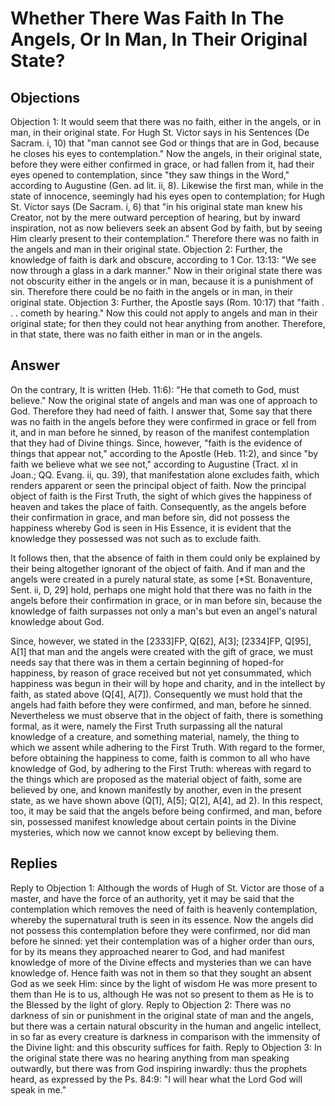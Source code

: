 # Whether There Was Faith In The Angels, Or In Man, In Their Original State?
## Objections
Objection 1: It would seem that there was no faith, either in the angels, or in man, in their original state. For Hugh St. Victor says in his Sentences (De Sacram. i, 10) that "man cannot see God or things that are in God, because he closes his eyes to contemplation." Now the angels, in their original state, before they were either confirmed in grace, or had fallen from it, had their eyes opened to contemplation, since "they saw things in the Word," according to Augustine (Gen. ad lit. ii, 8). Likewise the first man, while in the state of innocence, seemingly had his eyes open to contemplation; for Hugh St. Victor says (De Sacram. i, 6) that "in his original state man knew his Creator, not by the mere outward perception of hearing, but by inward inspiration, not as now believers seek an absent God by faith, but by seeing Him clearly present to their contemplation." Therefore there was no faith in the angels and man in their original state.
Objection 2: Further, the knowledge of faith is dark and obscure, according to 1 Cor. 13:13: "We see now through a glass in a dark manner." Now in their original state there was not obscurity either in the angels or in man, because it is a punishment of sin. Therefore there could be no faith in the angels or in man, in their original state.
Objection 3: Further, the Apostle says (Rom. 10:17) that "faith . . . cometh by hearing." Now this could not apply to angels and man in their original state; for then they could not hear anything from another. Therefore, in that state, there was no faith either in man or in the angels.
## Answer
On the contrary, It is written (Heb. 11:6): "He that cometh to God, must believe." Now the original state of angels and man was one of approach to God. Therefore they had need of faith.
I answer that, Some say that there was no faith in the angels before they were confirmed in grace or fell from it, and in man before he sinned, by reason of the manifest contemplation that they had of Divine things. Since, however, "faith is the evidence of things that appear not," according to the Apostle (Heb. 11:2), and since "by faith we believe what we see not," according to Augustine (Tract. xl in Joan.; QQ. Evang. ii, qu. 39), that manifestation alone excludes faith, which renders apparent or seen the principal object of faith. Now the principal object of faith is the First Truth, the sight of which gives the happiness of heaven and takes the place of faith. Consequently, as the angels before their confirmation in grace, and man before sin, did not possess the happiness whereby God is seen in His Essence, it is evident that the knowledge they possessed was not such as to exclude faith.

It follows then, that the absence of faith in them could only be explained by their being altogether ignorant of the object of faith. And if man and the angels were created in a purely natural state, as some [*St. Bonaventure, Sent. ii, D, 29] hold, perhaps one might hold that there was no faith in the angels before their confirmation in grace, or in man before sin, because the knowledge of faith surpasses not only a man's but even an angel's natural knowledge about God.

Since, however, we stated in the [2333]FP, Q[62], A[3]; [2334]FP, Q[95], A[1] that man and the angels were created with the gift of grace, we must needs say that there was in them a certain beginning of hoped-for happiness, by reason of grace received but not yet consummated, which happiness was begun in their will by hope and charity, and in the intellect by faith, as stated above (Q[4], A[7]). Consequently we must hold that the angels had faith before they were confirmed, and man, before he sinned. Nevertheless we must observe that in the object of faith, there is something formal, as it were, namely the First Truth surpassing all the natural knowledge of a creature, and something material, namely, the thing to which we assent while adhering to the First Truth. With regard to the former, before obtaining the happiness to come, faith is common to all who have knowledge of God, by adhering to the First Truth: whereas with regard to the things which are proposed as the material object of faith, some are believed by one, and known manifestly by another, even in the present state, as we have shown above (Q[1], A[5]; Q[2], A[4], ad 2). In this respect, too, it may be said that the angels before being confirmed, and man, before sin, possessed manifest knowledge about certain points in the Divine mysteries, which now we cannot know except by believing them.
## Replies
Reply to Objection 1: Although the words of Hugh of St. Victor are those of a master, and have the force of an authority, yet it may be said that the contemplation which removes the need of faith is heavenly contemplation, whereby the supernatural truth is seen in its essence. Now the angels did not possess this contemplation before they were confirmed, nor did man before he sinned: yet their contemplation was of a higher order than ours, for by its means they approached nearer to God, and had manifest knowledge of more of the Divine effects and mysteries than we can have knowledge of. Hence faith was not in them so that they sought an absent God as we seek Him: since by the light of wisdom He was more present to them than He is to us, although He was not so present to them as He is to the Blessed by the light of glory.
Reply to Objection 2: There was no darkness of sin or punishment in the original state of man and the angels, but there was a certain natural obscurity in the human and angelic intellect, in so far as every creature is darkness in comparison with the immensity of the Divine light: and this obscurity suffices for faith.
Reply to Objection 3: In the original state there was no hearing anything from man speaking outwardly, but there was from God inspiring inwardly: thus the prophets heard, as expressed by the Ps. 84:9: "I will hear what the Lord God will speak in me."